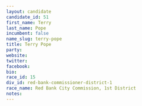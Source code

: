 ```yaml
---
layout: candidate
candidate_id: 51
first_name: Terry
last_name: Pope
incumbent: false
name_slug: terry-pope
title: Terry Pope
party: 
website: 
twitter: 
facebook: 
bio: 
race_id: 15
div_id: red-bank-commissioner-district-1
race_name: Red Bank City Commission, 1st District
notes: 
---
```

